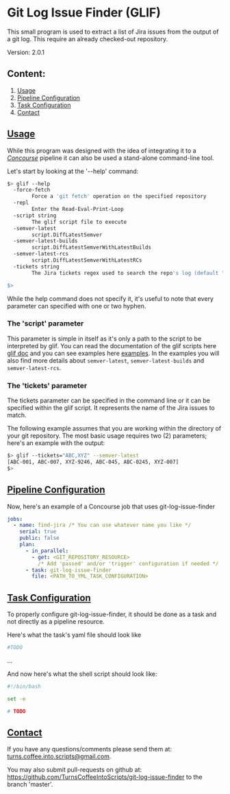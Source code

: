 # Git Log Issue Finder (GLIF)

This small program is used to extract a list of Jira issues from the output of a git log. This require an already checked-out
repository. 

Version: 2.0.1

## Content:
1. [Usage](#usage)
2. [Pipeline Configuration](#pipeline_configuration)
3. [Task Configuration](#task_configuration)
4. [Contact](#contact)

## <a name="usage" href="usage">Usage</a>
While this program was designed with the idea of integrating it to a *<a href="https://concourse-ci.org/" target="_blank">Concourse</a>* pipeline it can also be used a stand-alone
command-line tool.

Let's start by looking at the '--help' command:
```bash
$> glif --help
  -force-fetch
        Force a 'git fetch' operation on the specified repository
  -repl
        Enter the Read-Eval-Print-Loop
  -script string
        The glif script file to execute
  -semver-latest
        script.DiffLatestSemver
  -semver-latest-builds
        script.DiffLatestSemverWithLatestBuilds
  -semver-latest-rcs
        script.DiffLatestSemverWithLatestRCs
  -tickets string
        The Jira tickets regex used to search the repo's log (default "*")

$> 
```
While the help command does not specify it, it's useful to note that every parameter can specified with one or two hyphen.

### The 'script' parameter
This parameter is simple in itself as it's only a path to the script to be interpreted by glif. You can read the documentation
of the glif scripts here [glif doc](glif_doc/README.md) and you can see examples here
[examples](examples/README.md). In the examples you will also find more details about `semver-latest`, `semver-latest-builds` and
`semver-latest-rcs`.

### The 'tickets' parameter
The tickets parameter can be specified in the command line or it can be specified within the glif
script. It represents the name of the Jira issues to match.

The following example assumes that you are working within the directory of your git repository.
The most basic usage requires two (2) parameters; here's an example with the output:
```bash
$> glif --tickets="ABC,XYZ" --semver-latest
[ABC-001, ABC-007, XYZ-9246, ABC-045, ABC-0245, XYZ-007]
$> 
```

## <a name="pipeline_configuration" href="pipeline_configuration">Pipeline Configuration</a>

Now, here's an example of a Concourse job that uses git-log-issue-finder

```yml
jobs:
  - name: find-jira /* You can use whatever name you like */
    serial: true
    public: false
    plan: 
      - in_parallel:
        - get: <GIT_REPOSITORY_RESOURCE>
          /* Add 'passed' and/or 'trigger' configuration if needed */
      - task: git-log-issue-finder
        file: <PATH_TO_YML_TASK_CONFIGURATION>  
```

## <a name="task_configuration" href="task_configuration">Task Configuration</a>

To properly configure git-log-issue-finder, it should be done as a task and not directly as a pipeline resource. 

Here's what the task's yaml file should look like

```yaml
#TODO
```
...

And now here's what the shell script should look like:

```bash
#!/bin/bash

set -e

# TODO
```

## <a name="contact" href="contact">Contact</a>
If you have any questions/comments please send them at: turns.coffee.into.scripts@gmail.com.

You may also submit pull-requests on github at: https://github.com/TurnsCoffeeIntoScripts/git-log-issue-finder 
to the branch 'master'.
